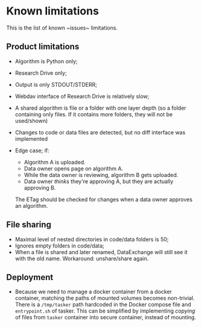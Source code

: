 # Known limitations

This is the list of known ~issues~ limitations.

## Product limitations
* Algorithm is Python only;
* Research Drive only;
* Output is only STDOUT/STDERR;
* Webdav interface of Research Drive is relatively slow;
* A shared algorithm is file or a folder with one layer depth
(so a folder containing only files. If it contains more folders,
they will not be used/shown)
* Changes to code or data files are detected, but no diff interface was implemented

* Edge case; if:

  - Algorithm A is uploaded.
  - Data owner opens page on algorithm A.
  - While the data owner is reviewing, algorithm B gets uploaded.
  - Data owner *thinks* they're approving A, but they are actually approving B.

  The ETag should be checked for changes when a data owner approves an
  algorithm.

## File sharing
* Maximal level of nested directories in code/data folders is 50;
* Ignores empty folders in code/data;
* When a file is shared and later renamed, DataExchange will still see it with
  the old name. Workaround: unshare/share again.


## Deployment

* Because we need to manage a docker container from a docker container,
  matching the paths of mounted volumes becomes non-trivial. There is a
  `/tmp/tasker` path hardcoded in the Docker compose file and `entrypoint.sh`
  of tasker. This can be simplified by implementing *copying* of files from
  `tasker` container into secure container, instead of mounting.
